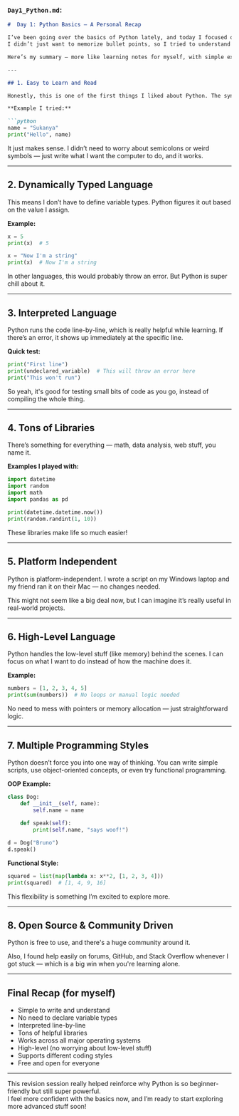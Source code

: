 ###  `Day1_Python.md`:

```markdown
#  Day 1: Python Basics — A Personal Recap

I’ve been going over the basics of Python lately, and today I focused on revising its main features.  
I didn’t just want to memorize bullet points, so I tried to understand **why** each feature is useful and **how** it actually shows up when writing code.

Here’s my summary — more like learning notes for myself, with simple examples I tried while revising:

---

## 1. Easy to Learn and Read

Honestly, this is one of the first things I liked about Python. The syntax is clean and doesn’t feel overwhelming, even as a beginner.

**Example I tried:**

```python
name = "Sukanya"
print("Hello", name)
```

It just makes sense. I didn’t need to worry about semicolons or weird symbols — just write what I want the computer to do, and it works.

---

## 2.  Dynamically Typed Language

This means I don’t have to define variable types. Python figures it out based on the value I assign.

**Example:**

```python
x = 5
print(x)  # 5

x = "Now I'm a string"
print(x)  # Now I'm a string
```

In other languages, this would probably throw an error. But Python is super chill about it.

---

## 3.  Interpreted Language

Python runs the code line-by-line, which is really helpful while learning. If there’s an error, it shows up immediately at the specific line.

**Quick test:**

```python
print("First line")
print(undeclared_variable)  # This will throw an error here
print("This won't run")
```

So yeah, it's good for testing small bits of code as you go, instead of compiling the whole thing.

---

## 4.  Tons of Libraries

There’s something for everything — math, data analysis, web stuff, you name it.

**Examples I played with:**

```python
import datetime
import random
import math
import pandas as pd

print(datetime.datetime.now())
print(random.randint(1, 10))
```

These libraries make life so much easier!

---

## 5.  Platform Independent

Python is platform-independent. I wrote a script on my Windows laptop and my friend ran it on their Mac — no changes needed.

This might not seem like a big deal now, but I can imagine it’s really useful in real-world projects.

---

## 6.  High-Level Language

Python handles the low-level stuff (like memory) behind the scenes. I can focus on what I want to do instead of how the machine does it.

**Example:**

```python
numbers = [1, 2, 3, 4, 5]
print(sum(numbers))  # No loops or manual logic needed
```

No need to mess with pointers or memory allocation — just straightforward logic.

---

## 7.  Multiple Programming Styles

Python doesn’t force you into one way of thinking. You can write simple scripts, use object-oriented concepts, or even try functional programming.

**OOP Example:**

```python
class Dog:
    def __init__(self, name):
        self.name = name
    
    def speak(self):
        print(self.name, "says woof!")

d = Dog("Bruno")
d.speak()
```

**Functional Style:**

```python
squared = list(map(lambda x: x**2, [1, 2, 3, 4]))
print(squared)  # [1, 4, 9, 16]
```

This flexibility is something I’m excited to explore more.

---

## 8.  Open Source & Community Driven

Python is free to use, and there's a huge community around it.

Also, I found help easily on forums, GitHub, and Stack Overflow whenever I got stuck — which is a big win when you're learning alone.

---

##  Final Recap (for myself)

- Simple to write and understand  
- No need to declare variable types  
- Interpreted line-by-line  
- Tons of helpful libraries  
- Works across all major operating systems  
- High-level (no worrying about low-level stuff)  
- Supports different coding styles  
- Free and open for everyone  

---

 This revision session really helped reinforce why Python is so beginner-friendly but still super powerful.  
I feel more confident with the basics now, and I’m ready to start exploring more advanced stuff soon!
```

